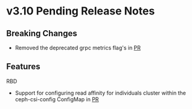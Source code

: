 # v3.10 Pending Release Notes

## Breaking Changes

- Removed the deprecated grpc metrics flag's in [PR](https://github.com/ceph/ceph-csi/pull/4225)

## Features

RBD

- Support for configuring read affinity for individuals cluster within the ceph-csi-config
  ConfigMap in [PR](https://github.com/ceph/ceph-csi/pull/4165)
